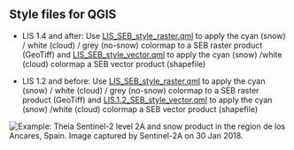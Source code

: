 
## Style files for QGIS

* LIS 1.4 and after:
Use [LIS_SEB_style_raster.qml](https://gitlab.orfeo-toolbox.org/remote_modules/let-it-snow/blob/develop/styles/LIS_SEB_style_raster.qml) to apply the cyan (snow) / white (cloud) / grey (no-snow) colormap to a SEB raster product (GeoTiff) and [LIS_SEB_style_vector.qml](https://gitlab.orfeo-toolbox.org/remote_modules/let-it-snow/blob/develop/styles/LIS_SEB_style_vector.qml) to apply the cyan (snow) /white (cloud) colormap a SEB vector product (shapefile)

* LIS 1.2 and before:
Use [LIS_SEB_style_raster.qml](https://gitlab.orfeo-toolbox.org/remote_modules/let-it-snow/blob/develop/styles/LIS_SEB_style_raster.qml) to apply the cyan (snow) / white (cloud) / grey (no-snow) colormap to a SEB raster product (GeoTiff) and [LIS.1.2_SEB_style_vector.qml](https://gitlab.orfeo-toolbox.org/remote_modules/let-it-snow/blob/develop/styles/LIS.1.2_SEB_style_vector.qml) to apply the cyan (snow) /white (cloud) colormap a SEB vector product (shapefile)

![Example: Theia Sentinel-2 level 2A and snow product in the region de los Ancares, Spain. Image captured by Sentinel-2A on 30 Jan 2018.](http://www.cesbio.ups-tlse.fr/multitemp/wp-content/uploads/2017/12/m1.png)

